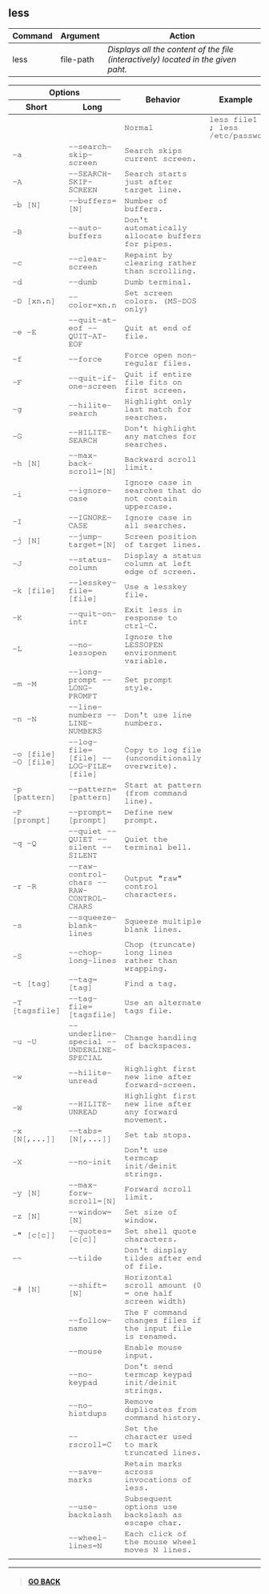## **less**

|Command|Argument|Action|
|---|---|---|
|less|file-path|*Displays all the content of the file (interactively) located in the given paht.*|

<table>
    <thead>
        <tr>
            <th colspan="2">Options</th>
            <th rowspan="2">Behavior</th>
            <th rowspan="2">Example</th>
        </tr>
        <tr>
            <th>Short</th>
            <th>Long</th>
        </tr>
    </thead>
    <tbody style="font-family: FreeMono, monospace;">
        <tr>
            <td></td>
            <td></td>
            <td>Normal</td>
            <td>less file1 ; less /etc/passwd</td>
        </tr>
        <tr>
            <td>-a</td>
            <td>--search-skip-screen</td>
            <td>Search skips current screen.</td>
            <td></td>
        </tr>
        <tr>
            <td>-A</td>
            <td>--SEARCH-SKIP-SCREEN</td>
            <td>Search starts just after target line.</td>
            <td></td>
        </tr>
        <tr>
            <td>-b [N]</td>
            <td>--buffers=[N]</td>
            <td>Number of buffers.</td>
            <td></td>
        </tr>
        <tr>
            <td>-B</td>
            <td>--auto-buffers</td>
            <td>Don't automatically allocate buffers for pipes.</td>
            <td></td>
        </tr>
        <tr>
            <td>-c</td>
            <td>--clear-screen</td>
            <td>Repaint by clearing rather than scrolling.</td>
            <td></td>
        </tr>
        <tr>
            <td>-d</td>
            <td>--dumb</td>
            <td>Dumb terminal.</td>
            <td></td>
        </tr>
        <tr>
            <td>-D [xn.n]</td>
            <td>--color=xn.n</td>
            <td>Set screen colors. (MS-DOS only)</td>
            <td></td>
        </tr>
        <tr>
            <td>-e  -E</td>
            <td>--quit-at-eof  --QUIT-AT-EOF</td>
            <td>Quit at end of file.</td>
            <td></td>
        </tr>
        <tr>
            <td>-f</td>
            <td>--force</td>
            <td>Force open non-regular files.</td>
            <td></td>
        </tr>
        <tr>
            <td>-F</td>
            <td>--quit-if-one-screen</td>
            <td>Quit if entire file fits on first screen.</td>
            <td></td>
        </tr>
        <tr>
            <td>-g</td>
            <td>--hilite-search</td>
            <td>Highlight only last match for searches.</td>
            <td></td>
        </tr>
        <tr>
            <td>-G</td>
            <td>--HILITE-SEARCH</td>
            <td>Don't highlight any matches for searches.</td>
            <td></td>
        </tr>
        <tr>
            <td>-h [N]</td>
            <td>--max-back-scroll=[N]</td>
            <td>Backward scroll limit.</td>
            <td></td>
        </tr>
        <tr>
            <td>-i</td>
            <td>--ignore-case</td>
            <td>Ignore case in searches that do not contain uppercase.</td>
            <td></td>
        </tr>
        <tr>
            <td>-I</td>
            <td>--IGNORE-CASE</td>
            <td>Ignore case in all searches.</td>
            <td></td>
        </tr>
        <tr>
            <td>-j [N]</td>
            <td>--jump-target=[N]</td>
            <td>Screen position of target lines.</td>
            <td></td>
        </tr>
        <tr>
            <td>-J</td>
            <td>--status-column</td>
            <td>Display a status column at left edge of screen.</td>
            <td></td>
        </tr>
        <tr>
            <td>-k [file]</td>
            <td>--lesskey-file=[file]</td>
            <td>Use a lesskey file.</td>
            <td></td>
        </tr>
        <tr>
            <td>-K</td>
            <td>--quit-on-intr</td>
            <td>Exit less in response to ctrl-C.</td>
            <td></td>
        </tr>
        <tr>
            <td>-L</td>
            <td>--no-lessopen</td>
            <td>Ignore the LESSOPEN environment variable.</td>
            <td></td>
        </tr>
        <tr>
            <td>-m  -M</td>
            <td>--long-prompt  --LONG-PROMPT</td>
            <td>Set prompt style.</td>
            <td></td>
        </tr>
        <tr>
            <td>-n  -N</td>
            <td>--line-numbers  --LINE-NUMBERS</td>
            <td>Don't use line numbers.</td>
            <td></td>
        </tr>
        <tr>
            <td>-o [file]  -O [file]</td>
            <td>--log-file=[file]  --LOG-FILE=[file]</td>
            <td>Copy to log file (unconditionally overwrite).</td>
            <td></td>
        </tr>
        <tr>
            <td>-p [pattern]</td>
            <td>--pattern=[pattern]</td>
            <td>Start at pattern (from command line).</td>
            <td></td>
        </tr>
        <tr>
            <td>-P [prompt]</td>
            <td>--prompt=[prompt]</td>
            <td>Define new prompt.</td>
            <td></td>
        </tr>
        <tr>
            <td>-q  -Q</td>
            <td>--quiet  --QUIET  --silent --SILENT</td>
            <td>Quiet the terminal bell.</td>
            <td></td>
        </tr>
        <tr>
            <td>-r  -R</td>
            <td>--raw-control-chars  --RAW-CONTROL-CHARS</td>
            <td>Output "raw" control characters.</td>
            <td></td>
        </tr>
        <tr>
            <td>-s</td>
            <td>--squeeze-blank-lines</td>
            <td>Squeeze multiple blank lines.</td>
            <td></td>
        </tr>
        <tr>
            <td>-S</td>
            <td>--chop-long-lines</td>
            <td>Chop (truncate) long lines rather than wrapping.</td>
            <td></td>
        </tr>
        <tr>
            <td>-t [tag]</td>
            <td>--tag=[tag]</td>
            <td>Find a tag.</td>
            <td></td>
        </tr>
        <tr>
            <td>-T [tagsfile]</td>
            <td>--tag-file=[tagsfile]</td>
            <td>Use an alternate tags file.</td>
            <td></td>
        </tr>
        <tr>
            <td>-u  -U</td>
            <td>--underline-special  --UNDERLINE-SPECIAL</td>
            <td>Change handling of backspaces.</td>
            <td></td>
        </tr>
        <tr>
            <td>-w</td>
            <td>--hilite-unread</td>
            <td>Highlight first new line after forward-screen.</td>
            <td></td>
        </tr>
        <tr>
            <td>-W</td>
            <td>--HILITE-UNREAD</td>
            <td>Highlight first new line after any forward movement.</td>
            <td></td>
        </tr>
        <tr>
            <td>-x [N[,...]]</td>
            <td>--tabs=[N[,...]]</td>
            <td>Set tab stops.</td>
            <td></td>
        </tr>
        <tr>
            <td>-X</td>
            <td>--no-init</td>
            <td>Don't use termcap init/deinit strings.</td>
            <td></td>
        </tr>
        <tr>
            <td>-y [N]</td>
            <td>--max-forw-scroll=[N]</td>
            <td>Forward scroll limit.</td>
            <td></td>
        </tr>
        <tr>
            <td>-z [N]</td>
            <td>--window=[N]</td>
            <td>Set size of window.</td>
            <td></td>
        </tr>
        <tr>
            <td>-" [c[c]]</td>
            <td>--quotes=[c[c]]</td>
            <td>Set shell quote characters.</td>
            <td></td>
        </tr>
        <tr>
            <td>-~</td>
            <td>--tilde</td>
            <td>Don't display tildes after end of file.</td>
            <td></td>
        </tr>
        <tr>
            <td>-# [N]</td>
            <td>--shift=[N]</td>
            <td>Horizontal scroll amount (0 = one half screen width)</td>
            <td></td>
        </tr>
        <tr>
            <td></td>
            <td>--follow-name</td>
            <td>The F command changes files if the input file is renamed.</td>
            <td></td>
        </tr>
        <tr>
            <td></td>
            <td>--mouse</td>
            <td>Enable mouse input.</td>
            <td></td>
        </tr>
        <tr>
            <td></td>
            <td>--no-keypad</td>
            <td>Don't send termcap keypad init/deinit strings.</td>
            <td></td>
        </tr>
        <tr>
            <td></td>
            <td>--no-histdups</td>
            <td>Remove duplicates from command history.</td>
            <td></td>
        </tr>
        <tr>
            <td></td>
            <td>--rscroll=C</td>
            <td>Set the character used to mark truncated lines.</td>
            <td></td>
        </tr>
        <tr>
            <td></td>
            <td>--save-marks</td>
            <td>Retain marks across invocations of less.</td>
            <td></td>
        </tr>
        <tr>
            <td></td>
            <td>--use-backslash</td>
            <td>Subsequent options use backslash as escape char.</td>
            <td></td>
        </tr>
        <tr>
            <td></td>
            <td>--wheel-lines=N</td>
            <td>Each click of the mouse wheel moves N lines.</td>
            <td></td>
        </tr>
        <tr>
            <td></td>
            <td></td>
            <td></td>
            <td></td>
        </tr>
    </tbody>
</table>


---

> #### [GO BACK](../../home.md)